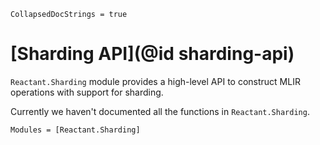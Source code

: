 ```@meta
CollapsedDocStrings = true
```

# [Sharding API](@id sharding-api)

`Reactant.Sharding` module provides a high-level API to construct MLIR operations with
support for sharding.

Currently we haven't documented all the functions in `Reactant.Sharding`.

```@autodocs
Modules = [Reactant.Sharding]
```
